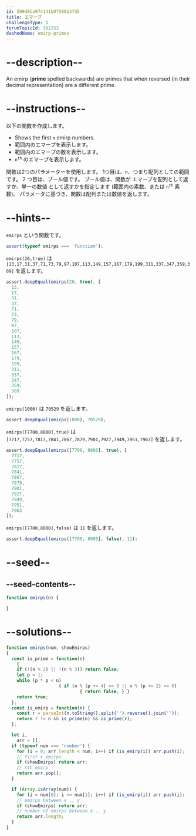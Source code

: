 ```yaml
---
id: 599d0ba974141b0f508b37d5
title: エマープ
challengeType: 1
forumTopicId: 302253
dashedName: emirp-primes
---
```


# --description--

An emirp (**prime** spelled backwards) are primes that when reversed (in their decimal representation) are a different prime.

# --instructions--

以下の関数を作成します。

<ul>
  <li>Shows the first <code>n</code> emirp numbers.</li>
  <li>範囲内のエマープを表示します。</li>
  <li>範囲内のエマープの数を表示します。</li>
  <li><code>n<sup>th</sup></code> のエマープを表示します。</li>
</ul>

関数は2つのパラメーターを使用します。 1つ目は、`n`、つまり配列としての範囲です。 2 つ目は、ブール値です。 ブール値は、関数が エマープを配列として返すか、単一の数値 として返すかを指定します (範囲内の素数、または <code>n<sup>th</sup></code> 素数)。 パラメータに基づき、関数は配列または数値を返します。

# --hints--

`emirps` という関数です。

```js
assert(typeof emirps === 'function');
```

`emirps(20,true)` は `[13,17,31,37,71,73,79,97,107,113,149,157,167,179,199,311,337,347,359,389]` を返します。

```js
assert.deepEqual(emirps(20, true), [
  13,
  17,
  31,
  37,
  71,
  73,
  79,
  97,
  107,
  113,
  149,
  157,
  167,
  179,
  199,
  311,
  337,
  347,
  359,
  389
]);
```

`emirps(1000)` は `70529` を返します。

```js
assert.deepEqual(emirps(1000), 70529);
```

`emirps([7700,8000],true)` は `[7717,7757,7817,7841,7867,7879,7901,7927,7949,7951,7963]` を返します。

```js
assert.deepEqual(emirps([7700, 8000], true), [
  7717,
  7757,
  7817,
  7841,
  7867,
  7879,
  7901,
  7927,
  7949,
  7951,
  7963
]);
```

`emirps([7700,8000],false)` は `11` を返します。

```js
assert.deepEqual(emirps([7700, 8000], false), 11);
```

# --seed--

## --seed-contents--

```js
function emirps(n) {

}
```

# --solutions--

```js
function emirps(num, showEmirps)
{
  const is_prime = function(n)
    {
    if (!(n % 2) || !(n % 3)) return false;
    let p = 1;
    while (p * p < n)
                    { if (n % (p += 4) == 0 || n % (p += 2) == 0)
                            { return false; } }
    return true;
  };
  const is_emirp = function(n) {
    const r = parseInt(n.toString().split('').reverse().join(''));
    return r != n && is_prime(n) && is_prime(r);
  };

  let i,
    arr = [];
  if (typeof num === 'number') {
    for (i = 0; arr.length < num; i++) if (is_emirp(i)) arr.push(i);
    // first x emirps
    if (showEmirps) return arr;
    // xth emirp
    return arr.pop();
  }

  if (Array.isArray(num)) {
    for (i = num[0]; i <= num[1]; i++) if (is_emirp(i)) arr.push(i);
    // emirps between x .. y
    if (showEmirps) return arr;
    // number of emirps between x .. y
    return arr.length;
  }
}
```
